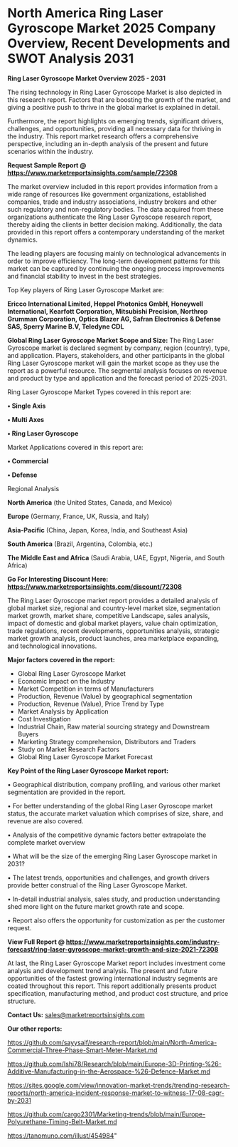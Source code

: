 # North America Ring Laser Gyroscope Market 2025 Company Overview, Recent Developments and SWOT Analysis 2031

<Strong> Ring Laser Gyroscope Market Overview 2025 - 2031</strong>

The rising technology in Ring Laser Gyroscope Market is also depicted in this research report. Factors that are boosting the growth of the market, and giving a positive push to thrive in the global market is explained in detail.

Furthermore, the report highlights on emerging trends, significant drivers, challenges, and opportunities, providing all necessary data for thriving in the industry. This report market research offers a comprehensive perspective, including an in-depth analysis of the present and future scenarios within the industry.

<strong>Request Sample Report @ <a href=https://www.marketreportsinsights.com/sample/72308>https://www.marketreportsinsights.com/sample/72308</a></strong>

The market overview included in this report provides information from a wide range of resources like government organizations, established companies, trade and industry associations, industry brokers and other such regulatory and non-regulatory bodies. The data acquired from these organizations authenticate the Ring Laser Gyroscope research report, thereby aiding the clients in better decision making. Additionally, the data provided in this report offers a contemporary understanding of the market dynamics.

The leading players are focusing mainly on technological advancements in order to improve efficiency. The long-term development patterns for this market can be captured by continuing the ongoing process improvements and financial stability to invest in the best strategies.

Top Key players of Ring Laser Gyroscope Market are:

<strong>Ericco International Limited, Heppel Photonics GmbH, Honeywell International, Kearfott Corporation, Mitsubishi Precision, Northrop Grumman Corporation, Optics Blazer AG, Safran Electronics & Defense SAS, Sperry Marine B.V, Teledyne CDL</strong>

<strong><b>Global Ring Laser Gyroscope Market Scope and Size:</b></strong>
The Ring Laser Gyroscope market is declared segment by company, region (country), type, and application. Players, stakeholders, and other participants in the global Ring Laser Gyroscope market will gain the market scope as they use the report as a powerful resource. The segmental analysis focuses on revenue and product by type and application and the forecast period of 2025-2031.

Ring Laser Gyroscope Market Types covered in this report are:

<strong>• Single Axis

• Multi Axes

• Ring Laser Gyroscope</strong>

Market Applications covered in this report are:

<strong>• Commercial

• Defense</strong> 

Regional Analysis

<strong>North America</strong> (the United States, Canada, and Mexico)

<strong>Europe</strong> (Germany, France, UK, Russia, and Italy)

<strong>Asia-Pacific</strong> (China, Japan, Korea, India, and Southeast Asia)

<strong>South America</strong> (Brazil, Argentina, Colombia, etc.)

<strong>The Middle East and Africa</strong> (Saudi Arabia, UAE, Egypt, Nigeria, and South Africa)

<strong>Go For Interesting Discount Here: <a href=https://www.marketreportsinsights.com/discount/72308>https://www.marketreportsinsights.com/discount/72308</a></strong>

The Ring Laser Gyroscope market report provides a detailed analysis of global market size, regional and country-level market size, segmentation market growth, market share, competitive Landscape, sales analysis, impact of domestic and global market players, value chain optimization, trade regulations, recent developments, opportunities analysis, strategic market growth analysis, product launches, area marketplace expanding, and technological innovations.

<strong><b>Major factors covered in the report:</b></strong>
<ul>
  <li>Global Ring Laser Gyroscope Market </li>
  <li>Economic Impact on the Industry</li>
  <li>Market Competition in terms of Manufacturers</li>
  <li>Production, Revenue (Value) by geographical segmentation</li>
  <li>Production, Revenue (Value), Price Trend by Type</li>
  <li>Market Analysis by Application</li>
  <li>Cost Investigation</li>
  <li>Industrial Chain, Raw material sourcing strategy and Downstream Buyers</li>
  <li>Marketing Strategy comprehension, Distributors and Traders</li>
  <li>Study on Market Research Factors</li>
  <li>Global Ring Laser Gyroscope Market Forecast</li>
</ul>

<strong><b>Key Point of the Ring Laser Gyroscope Market report:</b></strong>

• Geographical distribution, company profiling, and various other market segmentation are provided in the report.

• For better understanding of the global Ring Laser Gyroscope market status, the accurate market valuation which comprises of size, share, and revenue are also covered.

• Analysis of the competitive dynamic factors better extrapolate the complete market overview

• What will be the size of the emerging Ring Laser Gyroscope market in 2031?

• The latest trends, opportunities and challenges, and growth drivers provide better construal of the Ring Laser Gyroscope Market.

• In-detail industrial analysis, sales study, and production understanding shed more light on the future market growth rate and scope.

• Report also offers the opportunity for customization as per the customer request.

<strong><b>View Full Report @ <a href=https://www.marketreportsinsights.com/industry-forecast/ring-laser-gyroscope-market-growth-and-size-2021-72308>https://www.marketreportsinsights.com/industry-forecast/ring-laser-gyroscope-market-growth-and-size-2021-72308</a></b></strong>


At last, the Ring Laser Gyroscope Market report includes investment come analysis and development trend analysis. The present and future opportunities of the fastest growing international industry segments are coated throughout this report. This report additionally presents product specification, manufacturing method, and product cost structure, and price structure.

<strong>Contact Us:</strong>
sales@marketreportsinsights.com

<strong>Our other reports:</strong>

<a href=https://github.com/sayysaif/research-report/blob/main/North-America-Commercial-Three-Phase-Smart-Meter-Market.md>https://github.com/sayysaif/research-report/blob/main/North-America-Commercial-Three-Phase-Smart-Meter-Market.md</a>

<a href=https://github.com/Ishi78/Research/blob/main/Europe-3D-Printing-%26-Additive-Manufacturing-in-the-Aerospace-%26-Defence-Market.md>https://github.com/Ishi78/Research/blob/main/Europe-3D-Printing-%26-Additive-Manufacturing-in-the-Aerospace-%26-Defence-Market.md</a>

<a href=https://sites.google.com/view/innovation-market-trends/trending-research-reports/north-america-incident-response-market-to-witness-17-08-cagr-by-2031>https://sites.google.com/view/innovation-market-trends/trending-research-reports/north-america-incident-response-market-to-witness-17-08-cagr-by-2031</a>

<a href=https://github.com/cargo2301/Marketing-trends/blob/main/Europe-Polyurethane-Timing-Belt-Market.md>https://github.com/cargo2301/Marketing-trends/blob/main/Europe-Polyurethane-Timing-Belt-Market.md</a>

<a href=https://tanomuno.com/illust/454984>https://tanomuno.com/illust/454984</a>"
